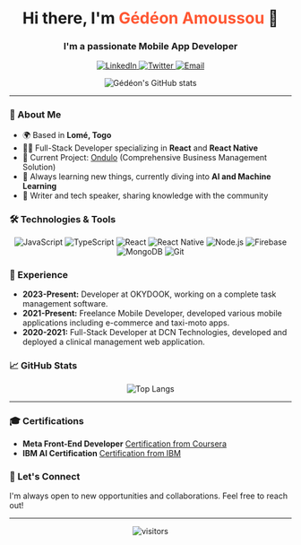 <h1 align="center">Hi there, I'm <span style="color:#FF5733;">Gédéon Amoussou</span> 👋</h1>
<h3 align="center">I'm a passionate Mobile App Developer</h3>

<p align="center">
  <a href="https://www.linkedin.com/in/gedeon13/">
    <img src="https://img.shields.io/badge/LinkedIn-0077B5?style=for-the-badge&logo=linkedin&logoColor=white" alt="LinkedIn"/>
  </a>
  <a href="https://twitter.com/GedeonAmoussou">
    <img src="https://img.shields.io/badge/Twitter-1DA1F2?style=for-the-badge&logo=twitter&logoColor=white" alt="Twitter"/>
  </a>
  <a href="mailto:amoussougedeon13@gmail.com">
    <img src="https://img.shields.io/badge/Email-D14836?style=for-the-badge&logo=gmail&logoColor=white" alt="Email"/>
  </a>
</p>

<p align="center">
  <img src="https://github-readme-stats.vercel.app/api?username=toutpuissantged&show_icons=true&theme=radical" alt="Gédéon's GitHub stats" />
</p>

---

### 🚀 About Me

- 🌍 Based in **Lomé, Togo**
- 👨‍💻 Full-Stack Developer specializing in **React** and **React Native**
- 💼 Current Project: [Ondulo](https://ondulo.netlify.app/) (Comprehensive Business Management Solution)
- 🧠 Always learning new things, currently diving into **AI and Machine Learning**
- 📝 Writer and tech speaker, sharing knowledge with the community

### 🛠️ Technologies & Tools

<p align="center">
  <img src="https://img.shields.io/badge/JavaScript-F7DF1E?logo=javascript&logoColor=black&style=for-the-badge" alt="JavaScript" />
  <img src="https://img.shields.io/badge/TypeScript-007ACC?logo=typescript&logoColor=white&style=for-the-badge" alt="TypeScript" />
  <img src="https://img.shields.io/badge/React-61DAFB?logo=react&logoColor=black&style=for-the-badge" alt="React" />
  <img src="https://img.shields.io/badge/React_Native-61DAFB?logo=react&logoColor=black&style=for-the-badge" alt="React Native" />
  <img src="https://img.shields.io/badge/Node.js-339933?logo=node.js&logoColor=white&style=for-the-badge" alt="Node.js" />
  <img src="https://img.shields.io/badge/Firebase-FFCA28?logo=firebase&logoColor=black&style=for-the-badge" alt="Firebase" />
  <img src="https://img.shields.io/badge/MongoDB-47A248?logo=mongodb&logoColor=white&style=for-the-badge" alt="MongoDB" />
  <img src="https://img.shields.io/badge/Git-F05032?logo=git&logoColor=white&style=for-the-badge" alt="Git" />
</p>

### 💼 Experience

- **2023-Present:** Developer at OKYDOOK, working on a complete task management software.
- **2021-Present:** Freelance Mobile Developer, developed various mobile applications including e-commerce and taxi-moto apps.
- **2020-2021:** Full-Stack Developer at DCN Technologies, developed and deployed a clinical management web application.

### 📈 GitHub Stats

<p align="center">
  <img src="https://github-readme-stats.vercel.app/api/top-langs/?username=toutpuissantged&layout=compact&theme=radical" alt="Top Langs" />
</p>

---

### 🎓 Certifications

- **Meta Front-End Developer** [Certification from Coursera](#)
- **IBM AI Certification** [Certification from IBM](#)

### 💬 Let's Connect

I'm always open to new opportunities and collaborations. Feel free to reach out!

---

<p align="center">
  <img src="https://visitor-badge.glitch.me/badge?page_id=toutpuissantged" alt="visitors" />
</p>
